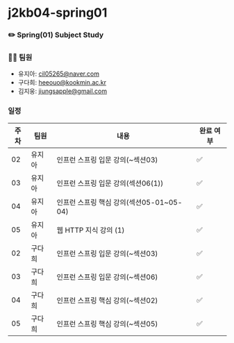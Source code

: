 # j2kb04-spring01
### ✏️ Spring(01) Subject Study



### 👩‍💻 팀원
- 유지아: cil05265@naver.com
- 구다희: heeouo@kookmin.ac.kr
- 김지웅: jiungsapple@gmail.com


### 일정
| 주차 | 팀원 | 내용 | 완료 여부 |
|----|----|----|----|
| 02 | 유지아 | 인프런 스프링 입문 강의(~섹션03) | ✅ |
| 03 | 유지아 | 인프런 스프링 입문 강의(섹션06(1)) | ✅ |
| 04 | 유지아 | 인프런 스프링 핵심 강의(섹션05-01~05-04) | ✅ |
| 05 | 유지아 | 웹 HTTP 지식 강의 (1)       | ✅ |
| 02 | 구다희 | 인프런 스프링 입문 강의(~섹션03) | ✅ |
| 03 | 구다희 | 인프런 스프링 입문 강의(~섹션06) | ✅ |
| 04 | 구다희 | 인프런 스프링 핵심 강의(~섹션02) | ✅ |
| 05 | 구다희 | 인프런 스프링 핵심 강의(~섹션05) | ✅ |

